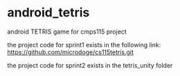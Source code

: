 # android_tetris
android TETRIS game for cmps115 project

the project code for sprint1
exists in the following link:
https://github.com/microdoge/cs115tetris.git

the project code for sprint2
exists in the tetris_unity folder
